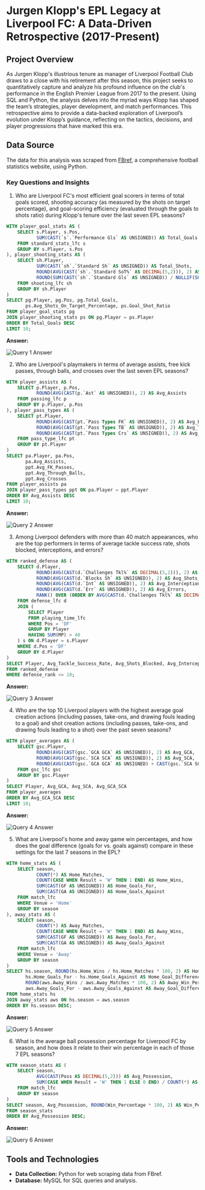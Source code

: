 # Jurgen Klopp's EPL Legacy at Liverpool FC: A Data-Driven Retrospective (2017-Present)

## Project Overview

As Jurgen Klopp's illustrious tenure as manager of Liverpool Football Club draws to a close with his retirement after this season, this project seeks to quantitatively capture and analyze his profound influence on the club's performance in the English Premier League from 2017 to the present. Using SQL and Python, the analysis delves into the myriad ways Klopp has shaped the team’s strategies, player development, and match performances. This retrospective aims to provide a data-backed exploration of Liverpool’s evolution under Klopp’s guidance, reflecting on the tactics, decisions, and player progressions that have marked this era.

## Data Source

The data for this analysis was scraped from [FBref](https://fbref.com/), a comprehensive football statistics website, using Python.

### Key Questions and Insights

1. Who are Liverpool FC's most efficient goal scorers in terms of total goals scored, shooting accuracy (as measured by the shots on target percentage), and goal-scoring efficiency (evaluated through the goals to shots ratio) during Klopp's tenure over the last seven EPL seasons?

````sql
WITH player_goal_stats AS (
    SELECT s.Player, s.Pos,
           SUM(CAST(`s`.`Performance Gls` AS UNSIGNED)) AS Total_Goals
    FROM standard_stats_lfc s
    GROUP BY s.Player, s.Pos
), player_shooting_stats AS (
    SELECT sh.Player,
           SUM(CAST(`sh`.`Standard Sh` AS UNSIGNED)) AS Total_Shots,
           ROUND(AVG(CAST(`sh`.`Standard SoT%` AS DECIMAL(5,2))), 2) AS Avg_Shots_On_Target_Percentage,
           ROUND(SUM(CAST(`sh`.`Standard Gls` AS UNSIGNED)) / NULLIF(SUM(CAST(`sh`.`Standard Sh` AS UNSIGNED)), 0), 2) AS Goal_Shot_Ratio
    FROM shooting_lfc sh
    GROUP BY sh.Player
)
SELECT pg.Player, pg.Pos, pg.Total_Goals,
       ps.Avg_Shots_On_Target_Percentage, ps.Goal_Shot_Ratio
FROM player_goal_stats pg
JOIN player_shooting_stats ps ON pg.Player = ps.Player
ORDER BY Total_Goals DESC
LIMIT 10;
````
**Answer:**

![Query 1 Answer](https://github.com/nickyongth/images-/blob/main/query1_answer.png)

2. Who are Liverpool's playmakers in terms of average assists, free kick passes, through balls, and crosses over the last seven EPL seasons?

````sql
WITH player_assists AS (
    SELECT p.Player, p.Pos,
           ROUND(AVG(CAST(p.`Ast` AS UNSIGNED)), 2) AS Avg_Assists
    FROM passing_lfc p
    GROUP BY p.Player, p.Pos
), player_pass_types AS (
    SELECT pt.Player,
           ROUND(AVG(CAST(pt.`Pass Types FK` AS UNSIGNED)), 2) AS Avg_FK_Passes,
           ROUND(AVG(CAST(pt.`Pass Types TB` AS UNSIGNED)), 2) AS Avg_Through_Balls,
           ROUND(AVG(CAST(pt.`Pass Types Crs` AS UNSIGNED)), 2) AS Avg_Crosses
    FROM pass_type_lfc pt
    GROUP BY pt.Player
)
SELECT pa.Player, pa.Pos, 
       pa.Avg_Assists,
       ppt.Avg_FK_Passes,
       ppt.Avg_Through_Balls,
       ppt.Avg_Crosses
FROM player_assists pa
JOIN player_pass_types ppt ON pa.Player = ppt.Player
ORDER BY Avg_Assists DESC
LIMIT 10; 
````
**Answer:**

![Query 2 Answer](https://github.com/nickyongth/images-/blob/main/query2_answer.png)

3. Among Liverpool defenders with more than 40 match appearances, who are the top performers in terms of average tackle success rate, shots blocked, interceptions, and errors?

````sql
WITH ranked_defense AS (
    SELECT d.Player,
           ROUND(AVG(CAST(d.`Challenges Tkl%` AS DECIMAL(5,2))), 2) AS Avg_Tackle_Success_Rate,
           ROUND(AVG(CAST(d.`Blocks Sh` AS UNSIGNED)), 2) AS Avg_Shots_Blocked,
           ROUND(AVG(CAST(d.`Int` AS UNSIGNED)), 2) AS Avg_Interceptions,		
           ROUND(AVG(CAST(d.`Err` AS UNSIGNED)), 2) AS Avg_Errors,
           RANK() OVER (ORDER BY AVG(CAST(d.`Challenges Tkl%` AS DECIMAL(5,2))) DESC, AVG(CAST(d.`Err` AS UNSIGNED)) ASC) AS defense_rank
    FROM defense_lfc d
    JOIN (
        SELECT Player
        FROM playing_time_lfc
        WHERE Pos = 'DF'
        GROUP BY Player
        HAVING SUM(MP) > 40
    ) s ON d.Player = s.Player
    WHERE d.Pos = 'DF'
    GROUP BY d.Player
)
SELECT Player, Avg_Tackle_Success_Rate, Avg_Shots_Blocked, Avg_Interceptions, Avg_Errors
FROM ranked_defense
WHERE defense_rank <= 10;
````
**Answer:**

![Query 3 Answer](https://github.com/nickyongth/images-/blob/main/query3_answer.png)

4. Who are the top 10 Liverpool players with the highest average goal creation actions (including passes, take-ons, and drawing fouls leading to a goal) and shot creation actions (including passes, take-ons, and drawing fouls leading to a shot) over the past seven seasons?

````sql
WITH player_averages AS (
    SELECT gsc.Player, 
           ROUND(AVG(CAST(gsc.`GCA GCA` AS UNSIGNED)), 2) AS Avg_GCA,
           ROUND(AVG(CAST(gsc.`SCA SCA` AS UNSIGNED)), 2) AS Avg_SCA,
           ROUND(AVG(CAST(gsc.`GCA GCA` AS UNSIGNED) + CAST(gsc.`SCA SCA` AS UNSIGNED)), 2) AS Avg_GCA_SCA
    FROM gsc_lfc gsc
    GROUP BY gsc.Player
)
SELECT Player, Avg_GCA, Avg_SCA, Avg_GCA_SCA
FROM player_averages
ORDER BY Avg_GCA_SCA DESC
LIMIT 10;
````
**Answer:**

![Query 4 Answer](https://github.com/nickyongth/images-/blob/main/query4_answer.png)

5. What are Liverpool's home and away game win percentages, and how does the goal difference (goals for vs. goals against) compare in these settings for the last 7 seasons in the EPL?

````sql
WITH home_stats AS (
    SELECT season,
           COUNT(*) AS Home_Matches,
           COUNT(CASE WHEN Result = 'W' THEN 1 END) AS Home_Wins,
           SUM(CAST(GF AS UNSIGNED)) AS Home_Goals_For,
           SUM(CAST(GA AS UNSIGNED)) AS Home_Goals_Against
    FROM match_lfc
    WHERE Venue = 'Home'
    GROUP BY season
), away_stats AS (
    SELECT season,
           COUNT(*) AS Away_Matches,
           COUNT(CASE WHEN Result = 'W' THEN 1 END) AS Away_Wins,
           SUM(CAST(GF AS UNSIGNED)) AS Away_Goals_For,
           SUM(CAST(GA AS UNSIGNED)) AS Away_Goals_Against
    FROM match_lfc
    WHERE Venue = 'Away'
    GROUP BY season
)
SELECT hs.season, ROUND(hs.Home_Wins / hs.Home_Matches * 100, 2) AS Home_Win_Percentage,
       hs.Home_Goals_For - hs.Home_Goals_Against AS Home_Goal_Difference,
       ROUND(aws.Away_Wins / aws.Away_Matches * 100, 2) AS Away_Win_Percentage,
       aws.Away_Goals_For - aws.Away_Goals_Against AS Away_Goal_Difference
FROM home_stats hs
JOIN away_stats aws ON hs.season = aws.season
ORDER BY hs.season DESC;
````
**Answer:**

![Query 5 Answer](https://github.com/nickyongth/images-/blob/main/query5_answer.png)

6. What is the average ball possession percentage for Liverpool FC by season, and how does it relate to their win percentage in each of those 7 EPL seasons?

````sql
WITH season_stats AS (
    SELECT season, 
           AVG(CAST(Poss AS DECIMAL(5,2))) AS Avg_Possession,
           SUM(CASE WHEN Result = 'W' THEN 1 ELSE 0 END) / COUNT(*) AS Win_Percentage
    FROM match_lfc
    GROUP BY season
)
SELECT season, Avg_Possession, ROUND(Win_Percentage * 100, 2) AS Win_Percentage
FROM season_stats
ORDER BY Avg_Possession DESC;
````
**Answer:**

![Query 6 Answer](https://github.com/nickyongth/images-/blob/main/query6_answer.png)


## Tools and Technologies

- **Data Collection:** Python for web scraping data from FBref.
- **Database:** MySQL for SQL queries and analysis.


